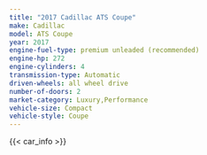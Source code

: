 ```yaml
---
title: "2017 Cadillac ATS Coupe"
make: Cadillac
model: ATS Coupe
year: 2017
engine-fuel-type: premium unleaded (recommended)
engine-hp: 272
engine-cylinders: 4
transmission-type: Automatic
driven-wheels: all wheel drive
number-of-doors: 2
market-category: Luxury,Performance
vehicle-size: Compact
vehicle-style: Coupe
---
```


{{< car_info >}}

